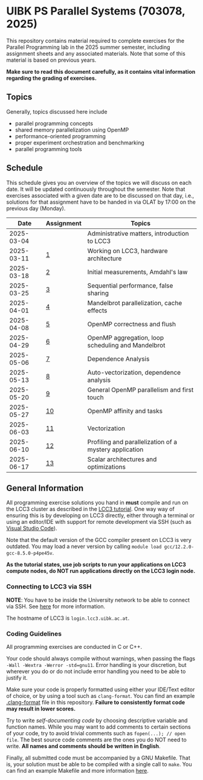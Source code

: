 # UIBK PS Parallel Systems (703078, 2025)

This repository contains material required to complete exercises for the
Parallel Programming lab in the 2025 summer semester, including assignment
sheets and any associated materials. Note that some of this material is based
on previous years.

**Make sure to read this document carefully, as it contains vital information
regarding the grading of exercises.**

## Topics

Generally, topics discussed here include

- parallel programming concepts
- shared memory parallelization using OpenMP
- performance-oriented programming
- proper experiment orchestration and benchmarking
- parallel programming tools

## Schedule

This schedule gives you an overview of the topics we will discuss on each date.
It will be updated continuously throughout the semester. Note that exercises
associated with a given date are to be discussed on that day, i.e., solutions
for that assignment have to be handed in via OLAT by 17:00 on the previous day
(Monday).

| Date       | Assignment | Topics                                                      |
| ---------- | ---------- | ----------------------------------------------------------- |
| 2025-03-04 |            | Administrative matters, introduction to LCC3                |
| 2025-03-11 | [1](01)    | Working on LCC3, hardware architecture                      |
| 2025-03-18 | [2](02)    | Initial measurements, Amdahl's law                          |
| 2025-03-25 | [3](03)    | Sequential performance, false sharing                       |
| 2025-04-01 | [4](04)    | Mandelbrot parallelization, cache effects                   |
| 2025-04-08 | [5](05)    | OpenMP correctness and flush                                |
| 2025-04-29 | [6](06)    | OpenMP aggregation, loop scheduling and Mandelbrot          |
| 2025-05-06 | [7](07)    | Dependence Analysis                                         |
| 2025-05-13 | [8](08)    | Auto-vectorization, dependence analysis                     |
| 2025-05-20 | [9](09)    | General OpenMP parallelism and first touch                  |
| 2025-05-27 | [10](10)   | OpenMP affinity and tasks                                   |
| 2025-06-03 | [11](11)   | Vectorization                                               |
| 2025-06-10 | [12](12)   | Profiling and parallelization of a mystery application      |
| 2025-06-17 | [13](13)   | Scalar architectures and optimizations                      |

## General Information

All programming exercise solutions you hand in **must** compile and run on the
LCC3 cluster as described in the [LCC3 tutorial](lcc3_tutorial.md). One way
way of ensuring this is by developing on LCC3 directly, either through a
terminal or using an editor/IDE with support for remote development via SSH
(such as [Visual Studio Code](https://code.visualstudio.com/docs/remote/ssh)).

Note that the default version of the GCC compiler present on LCC3 is very
outdated. You may load a never version by calling `module load gcc/12.2.0-gcc-8.5.0-p4pe45v`.

**As the tutorial states, use job scripts to run your applications on LCC3
compute nodes, do NOT run applications directly on the LCC3 login node.**

### Connecting to LCC3 via SSH

**NOTE**: You have to be inside the University network to be able to connect via
SSH. See [here](https://www.uibk.ac.at/zid/netz-komm/vpn/) for more information.

The hostname of LCC3 is `login.lcc3.uibk.ac.at`.

### Coding Guidelines

All programming exercises are conducted in C or C++.

Your code should always compile without warnings, when passing the flags `-Wall
-Wextra -Werror -std=gnu11`. Error handling is your discretion, but wherever you
do or do not include error handling you need to be able to justify it.

Make sure your code is properly formatted using either your IDE/Text editor of
choice, or by using a tool such as `clang-format`. You can find an example
[.clang-format](.clang-format) file in this repository. **Failure to
consistently format code may result in lower scores.**

Try to write _self-documenting code_ by choosing descriptive variable and
function names. While you may want to add comments to certain sections of your
code, try to avoid trivial comments such as `fopen(...); // open file`. The best
source code comments are the ones you do NOT need to write. **All names and
comments should be written in English**.

Finally, all submitted code must be accompanied by a GNU Makefile. That is, your
solution must be able to be compiled with a single call to `make`. You can find
an example Makefile and more information [here](example_makefile).
